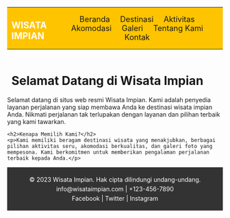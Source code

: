 <html>
<head>
    <meta charset="UTF-8">
    <meta name="viewport" content="width=device-width, initial-scale=1.0">
    <title>WISATA IMPIAN</title>
<style>
        header{
            background-color: #ffc400;
            color: #fff;
            text-align: center;
            padding: 0.1px 0;
        }
         hr {
            
            color: rgb(252, 10, 232);
            width: 100%;
            size: 10;
            margin: 0;
        }

        nav {
            display: flex;
            justify-content: space-between;
            align-items: center;
        }

        ul {
            padding: 0;
            margin: 0;
            list-style: none;
        }

        ul li {
            margin: 0;
            display: inline;
            padding: 0 10px;
        }

        ul li a {
            font-size: 18px;
            text-decoration: none;
        }

        h1 {
            text-align: left;
            margin-left: 10px;
        }
        footer {
            background-color: #333;
            color: #fff;
            text-align: center;
            padding: 15px 0;
        }

        .footer-content {
            max-width: 800px;
            margin: 0 auto;
        }

        .footer-content p {
            margin: 5px 0;
        }

        .footer-content a {
            color: #fff;
            text-decoration: none;
        }
</style>
<header>
<hr>
    <nav class="text-center">
        <h1>WISATA IMPIAN</h1>
        <ul>
            <li><a href="latihanBeranda.html">Beranda</a></li>
            <li><a href="latihanDestinasi.html">Destinasi</a></li>
            <li><a href="latihanAktivitas.html">Aktivitas</a></li>
            <li><a href="latihanAkomodasi.html">Akomodasi</a></li>
            <li><a href="latihanGaleri.html">Galeri</a></li>
            <li><a href="latihanTentangkami.html">Tentang Kami</a></li>
            <li><a href="latihanKontak.html">Kontak</a></li>
        </ul>
    </nav>
<hr>
</header>
</head>
<body>
    <h1>Selamat Datang di Wisata Impian</h1>
    <p>Selamat datang di situs web resmi Wisata Impian. Kami adalah penyedia layanan perjalanan yang siap membawa Anda ke destinasi wisata impian Anda. 
    Nikmati perjalanan tak terlupakan dengan layanan dan pilihan terbaik yang kami tawarkan.</p>

    <h2>Kenapa Memilih Kami?</h2>
    <p>Kami memiliki beragam destinasi wisata yang menakjubkan, berbagai pilihan aktivitas seru, akomodasi berkualitas, dan galeri foto yang mempesona. Kami berkomitmen untuk memberikan pengalaman perjalanan terbaik kepada Anda.</p>
</body>


<footer>
    <div class="footer-content">
        <p>&copy; 2023 Wisata Impian. Hak cipta dilindungi undang-undang.</p>
        <p><a href="mailto:info@wisataimpian.com">info@wisataimpian.com</a> | +123-456-7890</p>
        <p><a href="https://www.facebook.com/wisataimpian" target="_blank">Facebook</a> | <a href="https://twitter.com/wisataimpian" target="_blank">Twitter</a> | <a href="https://www.instagram.com/wisataimpian" target="_blank">Instagram</a></p>
    </div>
</footer>

</html>
